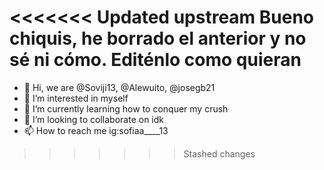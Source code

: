 <<<<<<< Updated upstream
Bueno chiquis, he borrado el anterior y no sé ni cómo. 
Editénlo como quieran
=======
- 👋 Hi, we are @Soviji13, @Alewuito, @josegb21
- 👀 I’m interested in myself
- 🌱 I’m currently learning how to conquer my crush
- 💞️ I’m looking to collaborate on idk
- 📫 How to reach me ig:sofiaa____13


<!---
josegb21/josegb21 is a ✨ special ✨ repository because its `README.md` (this file) appears on your GitHub profile.
You can click the Preview link to take a look at your changes.
--->
>>>>>>> Stashed changes
